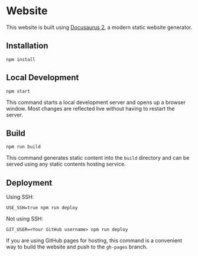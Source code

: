 # Website

This website is built using [Docusaurus 2](https://docusaurus.io/), a modern static website generator.

## Installation

```shell
npm install
```

## Local Development

```shell
npm start
```

This command starts a local development server and opens up a browser window. Most changes are reflected live without having to restart the server.

## Build

```shell
npm run build
```

This command generates static content into the `build` directory and can be served using any static contents hosting service.

## Deployment

Using SSH:

```shell
USE_SSH=true npm run deploy
```

Not using SSH:

```shell
GIT_USER=<Your GitHub username> npm run deploy
```

If you are using GitHub pages for hosting, this command is a convenient way to build the website and push to the `gh-pages` branch.
